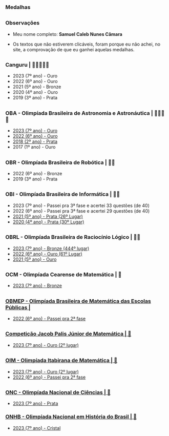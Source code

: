 ### Medalhas

##

### Observações

- Meu nome completo: **Samuel Caleb Nunes Câmara**

- Os textos que não estiverem clicáveis, foram porque eu não achei, no site, a comprovação de que eu ganhei aquelas medalhas.

##

### Canguru | 🥇🥇🥇🥈🥉

- 2023 (7º ano) - Ouro
- 2022 (6º ano) - Ouro
- 2021 (5º ano) - Bronze
- 2020 (4º ano) - Ouro
- 2019 (3º ano) - Prata

##

### OBA - Olimpíada Brasileira de Astronomia e Astronáutica | 🥇🥇🥇🥈

- <a href="http://www.oba.org.br/site/index.php/zerouminforma.com.br/estudante-da-escola-do-sesi-de-dourados-recebe-medalha-de-ouro-na-olimpiada-brasileira-de-astronomia-e-astronautica/?p=conteudo&idcat=22&pag=conteudo&acao=mostra&idaluno=202155&olimp=oba&ed=2023">2023 (7º ano) - Ouro</a>
- <a href="http://www.oba.org.br/site/index.php/zerouminforma.com.br/estudante-da-escola-do-sesi-de-dourados-recebe-medalha-de-ouro-na-olimpiada-brasileira-de-astronomia-e-astronautica/?p=conteudo&idcat=22&pag=conteudo&acao=mostra&idaluno=174896&olimp=oba&ed=2022">2022 (6º ano) - Ouro
- <a href="http://www.oba.org.br/site/index.php?p=conteudo&idcat=22&pag=conteudo&acao=mostra&idaluno=50853&olimp=oba&ed=2018">2018 (2º ano) - Prata</a>
- 2017 (1º ano) - Ouro

##

### OBR - Olimpíada Brasileira de Robótica | 🥈🥉

- 2022 (6º ano) - Bronze
- 2019 (3º ano) - Prata

##

### OBI - Olimpíada Brasileira de Informática | 🥈🥈

- 2023 (7º ano) - Passei pra 3ª fase e acertei 33 questões (de 40)
- 2022 (6º ano) - Passei pra 3ª fase e acertei 29 questões (de 40)
- <a href="https://olimpiada.ic.unicamp.br/passadas/OBI2021/qmerito/ij/">2021 (5º ano) - Prata (26º Lugar)</a>
- <a href="https://olimpiada.ic.unicamp.br/passadas/OBI2020/qmerito/ij/">2020 (4º ano) - Prata (30º Lugar)</a>

##

### OBRL - Olimpíada Brasileira de Raciocínio Lógico | 🥇🥇

- <a href="https://www.obrl.com.br/file-download/MEDALHISTAS-2023.pdf">2023 (7º ano) - Bronze (444º lugar)
- <a href="https://www.obrl.com.br/file-download/Medalhistas-Alfa-OBRL2022.pdf">2022 (6º ano) - Ouro (61º Lugar)</a>
- <a href="https://www.obrl.com.br/site/arquivos/CERTIFICADOS_OBRL_2021_TETA.pdf">2021 (5º ano) - Ouro</a>

##

### OCM - Olimpíada Cearense de Matemática | 🥉

- <a href="https://ocm.mat.br/premiacao"> 2023 (7º ano) - Bronze

##

### OBMEP - Olimpíada Brasileira de Matemática das Escolas Públicas | 

- 2022 (6º ano) - Passei pra 2ª fase

##

### Competição Jacob Palis Júnior de Matemática | 🥇

- <a href="https://docs.google.com/spreadsheets/d/14I8HueKI4_WZgakNnjk-ALFsMC1GWB9P/edit?usp=sharing&ouid=101955050469121224692&rtpof=true&sd=true"> 2023 (7º ano) - Ouro (2º lugar)

##

### OIM - Olimpíada Itabirana de Matemática | 🥇

- <a href="https://www.olimpiadaitabirana.com.br/static/pdfs/resultado/Resultado-Final-OIM-2023-revisado.pdf"> 2023 (7º ano) - Ouro (2º lugar)
- 2022 (6º ano) - Passei pra 2ª fase

##

### ONC - Olimpíada Nacional de Ciências | 🥈
- <a href="https://certificados.onciencias.org/client/search?certs_item_id=67&q=Samuel+Caleb+Nunes+C%C3%A2mara&inep="> 2023 (7º ano) - Prata

### ONHB - Olimpíada Nacional em História do Brasil | 🏅
- 2023 (7º ano) - Cristal
